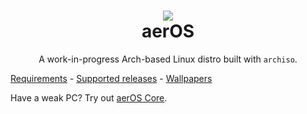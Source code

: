 <h1 align="center"><img src="https://hewol.github.io/assets/img/aeros.png"></img><br>aerOS</h1>
<p align="center">A work-in-progress Arch-based Linux distro built with <code>archiso</code>.</p>



[Requirements](https://github.com/hewol/aerOS/blob/master/REQUIREMENTS.md) - [Supported releases](https://github.com/hewol/aerOS/blob/main/MAINTAIN.md) - [Wallpapers](https://github.com/hewol/aeros-wallpapers)

Have a weak PC? Try out [aerOS Core](https://github.com/hewol/aerOS-core).
